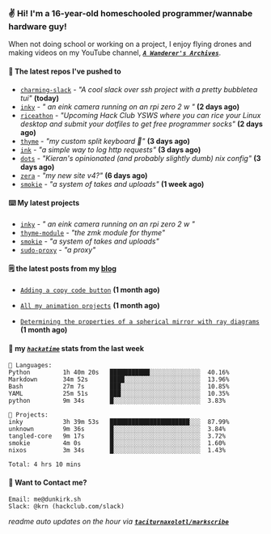 ### ✌️ Hi! I'm a 16-year-old homeschooled programmer/wannabe hardware guy!

When not doing school or working on a project, I enjoy flying drones and making videos on my YouTube channel, [**_`A Wanderer's Archives`_**](https://youtube.com/@wanderer.archives).

#### 👷 The latest repos I've pushed to

- [`charming-slack`](https://github.com/taciturnaxolotl/charming-slack) - _"A cool slack over ssh project with a pretty bubbletea tui"_ **(today)**
- [`inky`](https://github.com/taciturnaxolotl/inky) - _" an eink camera running on an rpi zero 2 w "_ **(2 days ago)**
- [`riceathon`](https://github.com/hackclub/riceathon) - _"Upcoming Hack Club YSWS where you can rice your Linux desktop and submit your dotfiles to get free programmer socks"_ **(2 days ago)**
- [`thyme`](https://github.com/taciturnaxolotl/thyme) - _"my custom split keyboard 🫶"_ **(3 days ago)**
- [`ink`](https://github.com/taciturnaxolotl/ink) - _"a simple way to log http requests"_ **(3 days ago)**
- [`dots`](https://github.com/taciturnaxolotl/dots) - _"Kieran's opinionated (and probably slightly dumb) nix config"_ **(3 days ago)**
- [`zera`](https://github.com/taciturnaxolotl/zera) - _"my new site v4?"_ **(6 days ago)**
- [`smokie`](https://github.com/taciturnaxolotl/smokie) - _"a system of takes and uploads"_ **(1 week ago)**

#### ⌨️ My latest projects

- [`inky`](https://github.com/taciturnaxolotl/inky) - _" an eink camera running on an rpi zero 2 w "_
- [`thyme-module`](https://github.com/taciturnaxolotl/thyme-module) - _"the zmk module for thyme"_
- [`smokie`](https://github.com/taciturnaxolotl/smokie) - _"a system of takes and uploads"_
- [`sudo-proxy`](https://github.com/taciturnaxolotl/sudo-proxy) - _"a proxy"_

#### 🗒️ the latest posts from my [blog](https://dunkirk.sh)

- [`Adding a copy code button`](https://dunkirk.sh/blog/adding-a-copy-button/) **(1 month ago)**

- [`All my animation projects`](https://dunkirk.sh/blog/my-animations/) **(1 month ago)**

- [`Determining the properties of a spherical mirror with ray diagrams`](https://dunkirk.sh/blog/spherical-ray-diagrams/) **(1 month ago)**



#### 📡 my [_`hackatime`_](https://waka.hackclub.com) stats from the last week

```text
💾 Languages:
Python         1h 40m 20s   ███████████░░░░░░░░░░░░░░  40.16%
Markdown       34m 52s      ████░░░░░░░░░░░░░░░░░░░░░  13.96%
Bash           27m 7s       ███░░░░░░░░░░░░░░░░░░░░░░  10.85%
YAML           25m 51s      ███░░░░░░░░░░░░░░░░░░░░░░  10.35%
python         9m 34s       █░░░░░░░░░░░░░░░░░░░░░░░░  3.83%

💼 Projects:
inky           3h 39m 53s   ██████████████████████░░░  87.99%
unknown        9m 36s       █░░░░░░░░░░░░░░░░░░░░░░░░  3.84%
tangled-core   9m 17s       █░░░░░░░░░░░░░░░░░░░░░░░░  3.72%
smokie         4m 0s        █░░░░░░░░░░░░░░░░░░░░░░░░  1.60%
nixos          3m 34s       █░░░░░░░░░░░░░░░░░░░░░░░░  1.43%

Total: 4 hrs 10 mins
```

#### 📮 Want to Contact me?

```text
Email: me@dunkirk.sh
Slack: @krn (hackclub.com/slack)
```

_readme auto updates on the hour via [**`taciturnaxolotl/markscribe`**](https://github.com/taciturnaxolotl/markscribe)_
